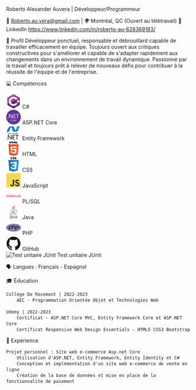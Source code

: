 Roberto Alexander Auvera | Développeur/Programmeur

📧 Roberto.au.vera@gmail.com | 🌍 Montréal, QC (Ouvert au télétravail)
🔗 LinkedIn https://www.linkedin.com/in/roberto-au-628369183/

👤 Profil
Développeur ponctuel, responsable et débrouillard capable de travailler efficacement en équipe. Toujours ouvert aux critiques constructives pour s'améliorer et capable de s'adapter rapidement aux changements dans un environnement de travail dynamique. Passionné par le travail et toujours prêt à relever de nouveaux défis pour contribuer à la réussite de l'équipe et de l'entreprise.

💻 Compétences

<img src="https://raw.githubusercontent.com/devicons/devicon/master/icons/csharp/csharp-original.svg" alt="C#" width="40" height="40" /> C#<br>
<img src="https://raw.githubusercontent.com/devicons/devicon/master/icons/dotnetcore/dotnetcore-original.svg" alt="ASP.NET Core" width="40" height="40" /> ASP.NET Core<br>
<img src="https://raw.githubusercontent.com/devicons/devicon/master/icons/dot-net/dot-net-original-wordmark.svg" alt="Entity Framework" width="40" height="40" /> Entity Framework<br>
<img src="https://raw.githubusercontent.com/devicons/devicon/master/icons/html5/html5-original-wordmark.svg" alt="HTML" width="40" height="40" /> HTML<br>
<img src="https://raw.githubusercontent.com/devicons/devicon/master/icons/css3/css3-original-wordmark.svg" alt="CSS" width="40" height="40" /> CSS<br>
<img src="https://raw.githubusercontent.com/devicons/devicon/master/icons/javascript/javascript-original.svg" alt="JavaScript" width="40" height="40" /> JavaScript<br>
<img src="https://raw.githubusercontent.com/devicons/devicon/master/icons/oracle/oracle-original.svg" alt="PL/SQL" width="40" height="40" /> PL/SQL<br>
<img src="https://raw.githubusercontent.com/devicons/devicon/master/icons/java/java-original-wordmark.svg" alt="Java" width="40" height="40" /> Java<br>
<img src="https://raw.githubusercontent.com/devicons/devicon/master/icons/php/php-original.svg" alt="PHP" width="40" height="40" /> PHP<br>
<img src="https://raw.githubusercontent.com/devicons/devicon/master/icons/github/github-original.svg" alt="GitHub" width="40" height="40" /> GitHub<br>
<img src="https://junit.org/junit5/assets/img/junit5-logo.png" alt="Test unitaire JUnit" width="40" height="40" /> Test unitaire JUnit<br>

     
🗣️ Langues : Français - Espagnol

🎓 Éducation

    Collège De Rosemont | 2022-2023
        AEC - Programmation Orientée Objet et Technologies Web
        
    Udemy | 2022-2023
        Certificat - ASP.NET Core MVC, Entity Framework Core et ASP.NET Core
        Certificat Responsive Web Design Essentials - HTML5 CSS3 Bootstrap

🔨 Expérience

    Projet personnel : Site web e-commerce Asp.net Core
        Utilisation d'ASP.NET, Entity Framework, Entity Identity et C#
        Conception et implémentation d'un site web e-commerce de vente en ligne
        Création de la base de données et mise en place de la fonctionnalité de paiement
